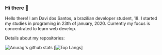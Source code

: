 ### Hi there 👋

<!--
**Nasalis/Nasalis** is a ✨ _special_ ✨ repository because its `README.md` (this file) appears on your GitHub profile.
-->

Hello there! I am Davi dos Santos, a brazilian developer student, 18. I started my studies in programing in 23th  of january, 2020. Currently my focus is concentrated to learn web develop.

Details about my repositories:

![Anurag's github stats](https://github-readme-stats.vercel.app/api?username=Nasalis&show_icons=true&theme=gruvbox)
[![Top Langs](https://github-readme-stats.vercel.app/api/top-langs/?username=Nasalis&langs_count=6&show_icons=true&theme=gruvbox)]
